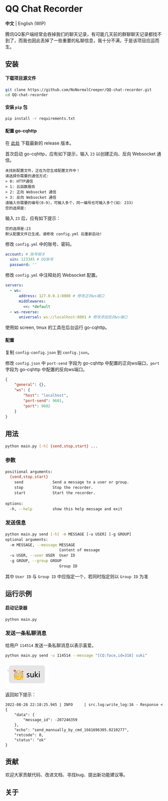 # QQ Chat Recorder

**中文** | English (WIP)

腾讯QQ客户端经常会吞掉我们的聊天记录，有可能几天前的群聊聊天记录都找不到了，而我也因此丢掉了一些重要的私聊信息，我十分不满，于是该项目应运而生。

## 安装

#### 下载项目源文件

```bash
git clone https://github.com/NoNormalCreeper/QQ-chat-recorder.git
cd QQ-chat-recorder
```

#### 安装 `pip` 包

```bash
pip install -r requirements.txt
```

#### 配置 go-cqhttp

在 [此处](https://github.com/Mrs4s/go-cqhttp/releases/) 下载最新的 release 版本。

首次启动 go-cqhttp，应有如下提示，输入 `23` 以创建正向、反向 Websocket 通信。

```plaintext
未找到配置文件，正在为您生成配置文件中！
请选择你需要的通信方式:
> 0: HTTP通信
> 1: 云函数服务
> 2: 正向 Websocket 通信
> 3: 反向 Websocket 通信
请输入你需要的编号(0-9)，可输入多个，同一编号也可输入多个(如: 233)
您的选择是:
```

输入 `23` 后，应有如下提示：

```plaintext
您的选择是:23
默认配置文件已生成，请修改 config.yml 后重新启动!
```

修改 `config.yml` 中的账号、密码。

```yml
account: # 账号相关
  uin: 123345 # QQ账号
  password: ''
```

修改 `config.yml` 中注释处的 Websocket 配置。

```yml
servers:
  - ws:
      address: 127.0.0.1:8080 # 修改正向ws端口
      middlewares:
        <<: *default
  - ws-reverse:
      universal: ws://localhost:8081 # 修改添加反向ws端口
```

使用如 screen, tmux 的工具在后台运行 go-cqhttp。

#### 配置

复制 `config-config.json` 到 `config.json`。

修改 `config.json` 中 `port-send` 字段为 go-cqhttp 中配置的正向ws端口，`port` 字段为 go-cqhttp 中配置的反向ws端口。

```json
{
    "general": {},
    "ws": {
        "host": "localhost",
        "port-send": 9601,
        "port": 9602
    }
}
```

## 用法

```bash
python main.py [-h] {send,stop,start} ...
```

### 参数

```bash
positional arguments:
  {send,stop,start}
    send             Send a message to a user or group.
    stop             Stop the recorder.
    start            Start the recorder.

options:
  -h, --help         show this help message and exit
```

### 发送信息

```bash
python main.py send [-h] -m MESSAGE [-u USER] [-g GROUP]
optional arguments:
  -m MESSAGE, --message MESSAGE
                        Content of message
  -u USER, --user USER  User ID
  -g GROUP, --group GROUP
                        Group ID
```

其中 `User ID` 与 `Group ID` 中应指定一个，若同时指定则以 `Group ID` 为准

## 运行示例

#### 启动记录器

```bash
python main.py
```

### 发送一条私聊消息

给用户 `114514` 发送一条私聊消息以表示喜爱。

```bash
python main.py send -u 114514 --message "[CQ:face,id=318] suki"
```

![发送效果](image/README/suki_to_114514.png)

返回如下提示：

```plaintext
2022-08-28 22:18:25.945 | INFO     | src.log:write_log:16 - Response < 
{
    "data": {
        "message_id": -207246359
    },
    "echo": "send_mannually_by_cmd_1661696305.9210277",
    "retcode": 0,
    "status": "ok"
}
```

## 贡献

欢迎大家贡献代码、改进文档、寻找bug、提出新功能建议等。

## 关于

